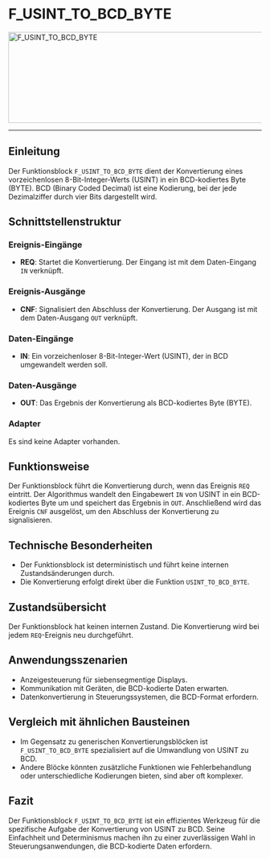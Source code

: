 # F_USINT_TO_BCD_BYTE

<img width="1293" height="181" alt="F_USINT_TO_BCD_BYTE" src="https://github.com/user-attachments/assets/80d3e282-af2a-4b59-89db-9d093b6ef103" />

* * * * * * * * * *
## Einleitung
Der Funktionsblock `F_USINT_TO_BCD_BYTE` dient der Konvertierung eines vorzeichenlosen 8-Bit-Integer-Werts (USINT) in ein BCD-kodiertes Byte (BYTE). BCD (Binary Coded Decimal) ist eine Kodierung, bei der jede Dezimalziffer durch vier Bits dargestellt wird.

## Schnittstellenstruktur

### **Ereignis-Eingänge**
- **REQ**: Startet die Konvertierung. Der Eingang ist mit dem Daten-Eingang `IN` verknüpft.

### **Ereignis-Ausgänge**
- **CNF**: Signalisiert den Abschluss der Konvertierung. Der Ausgang ist mit dem Daten-Ausgang `OUT` verknüpft.

### **Daten-Eingänge**
- **IN**: Ein vorzeichenloser 8-Bit-Integer-Wert (USINT), der in BCD umgewandelt werden soll.

### **Daten-Ausgänge**
- **OUT**: Das Ergebnis der Konvertierung als BCD-kodiertes Byte (BYTE).

### **Adapter**
Es sind keine Adapter vorhanden.

## Funktionsweise
Der Funktionsblock führt die Konvertierung durch, wenn das Ereignis `REQ` eintritt. Der Algorithmus wandelt den Eingabewert `IN` von USINT in ein BCD-kodiertes Byte um und speichert das Ergebnis in `OUT`. Anschließend wird das Ereignis `CNF` ausgelöst, um den Abschluss der Konvertierung zu signalisieren.

## Technische Besonderheiten
- Der Funktionsblock ist deterministisch und führt keine internen Zustandsänderungen durch.
- Die Konvertierung erfolgt direkt über die Funktion `USINT_TO_BCD_BYTE`.

## Zustandsübersicht
Der Funktionsblock hat keinen internen Zustand. Die Konvertierung wird bei jedem `REQ`-Ereignis neu durchgeführt.

## Anwendungsszenarien
- Anzeigesteuerung für siebensegmentige Displays.
- Kommunikation mit Geräten, die BCD-kodierte Daten erwarten.
- Datenkonvertierung in Steuerungssystemen, die BCD-Format erfordern.

## Vergleich mit ähnlichen Bausteinen
- Im Gegensatz zu generischen Konvertierungsblöcken ist `F_USINT_TO_BCD_BYTE` spezialisiert auf die Umwandlung von USINT zu BCD.
- Andere Blöcke könnten zusätzliche Funktionen wie Fehlerbehandlung oder unterschiedliche Kodierungen bieten, sind aber oft komplexer.

## Fazit
Der Funktionsblock `F_USINT_TO_BCD_BYTE` ist ein effizientes Werkzeug für die spezifische Aufgabe der Konvertierung von USINT zu BCD. Seine Einfachheit und Determinismus machen ihn zu einer zuverlässigen Wahl in Steuerungsanwendungen, die BCD-kodierte Daten erfordern.
